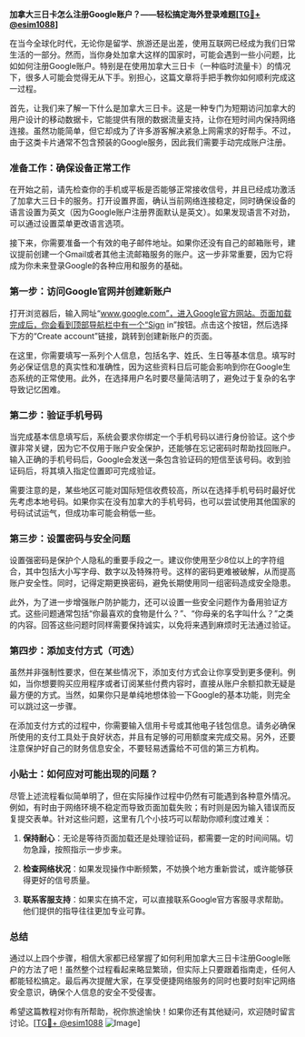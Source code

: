 **加拿大三日卡怎么注册Google账户？——轻松搞定海外登录难题[[TG💪+ @esim1088](https://t.me/s/esim1088)]**

在当今全球化时代，无论你是留学、旅游还是出差，使用互联网已经成为我们日常生活的一部分。然而，当你身处加拿大这样的国家时，可能会遇到一些小问题，比如如何注册Google账户。特别是在使用加拿大三日卡（一种临时流量卡）的情况下，很多人可能会觉得无从下手。别担心，这篇文章将手把手教你如何顺利完成这一过程。

首先，让我们来了解一下什么是加拿大三日卡。这是一种专门为短期访问加拿大的用户设计的移动数据卡，它能提供有限的数据流量支持，让你在短时间内保持网络连接。虽然功能简单，但它却成为了许多游客解决紧急上网需求的好帮手。不过，由于这类卡片通常不包含预装的Google服务，因此我们需要手动完成账户注册。

### 准备工作：确保设备正常工作

在开始之前，请先检查你的手机或平板是否能够正常接收信号，并且已经成功激活了加拿大三日卡的服务。打开设置界面，确认当前网络连接稳定，同时确保设备的语言设置为英文（因为Google账户注册界面默认是英文）。如果发现语言不对劲，可以通过设置菜单更改语言选项。

接下来，你需要准备一个有效的电子邮件地址。如果你还没有自己的邮箱账号，建议提前创建一个Gmail或者其他主流邮箱服务的账户。这一步非常重要，因为它将成为你未来登录Google的各种应用和服务的基础。

### 第一步：访问Google官网并创建新账户

打开浏览器后，输入网址“www.google.com”，进入Google官方网站。页面加载完成后，你会看到顶部导航栏中有一个“Sign in”按钮。点击这个按钮，然后选择下方的“Create account”链接，跳转到创建新账户的页面。

在这里，你需要填写一系列个人信息，包括名字、姓氏、生日等基本信息。填写时务必保证信息的真实性和准确性，因为这些资料日后可能会影响到你在Google生态系统的正常使用。此外，在选择用户名时要尽量简洁明了，避免过于复杂的名字导致记忆困难。

### 第二步：验证手机号码

当完成基本信息填写后，系统会要求你绑定一个手机号码以进行身份验证。这个步骤非常关键，因为它不仅用于账户安全保护，还能够在忘记密码时帮助找回账户。输入正确的手机号码后，Google会发送一条包含验证码的短信至该号码。收到验证码后，将其填入指定位置即可完成验证。

需要注意的是，某些地区可能对国际短信收费较高，所以在选择手机号码时最好优先考虑本地号码。如果你实在没有加拿大的手机号码，也可以尝试使用其他国家的号码试试运气，但成功率可能会稍低一些。

### 第三步：设置密码与安全问题

设置强密码是保护个人隐私的重要手段之一。建议你使用至少8位以上的字符组合，其中包括大小写字母、数字以及特殊符号。这样的密码更难被破解，从而提高账户安全性。同时，记得定期更换密码，避免长期使用同一组密码造成安全隐患。

此外，为了进一步增强账户防护能力，还可以设置一些安全问题作为备用验证方式。这些问题通常包括“你最喜欢的食物是什么？”、“你母亲的名字叫什么？”之类的内容。回答这些问题时同样需要保持诚实，以免将来遇到麻烦时无法通过验证。

### 第四步：添加支付方式（可选）

虽然并非强制性要求，但在某些情况下，添加支付方式会让你享受到更多便利。例如，当你想要购买应用程序或者订阅某些付费内容时，直接从账户余额扣款无疑是最方便的方式。当然，如果你只是单纯地想体验一下Google的基本功能，则完全可以跳过这一步骤。

在添加支付方式的过程中，你需要输入信用卡号或其他电子钱包信息。请务必确保所使用的支付工具处于良好状态，并且有足够的可用额度来完成交易。另外，还要注意保护好自己的财务信息安全，不要轻易透露给不可信的第三方机构。

### 小贴士：如何应对可能出现的问题？

尽管上述流程看似简单明了，但在实际操作过程中仍然有可能遇到各种意外情况。例如，有时由于网络环境不稳定而导致页面加载失败；有时则是因为输入错误而反复提交表单。针对这些问题，这里有几个小技巧可以帮助你顺利度过难关：

1. **保持耐心**：无论是等待页面加载还是处理验证码，都需要一定的时间间隔。切勿急躁，按照指示一步步来。
   
2. **检查网络状况**：如果发现操作中断频繁，不妨换个地方重新尝试，或许能够获得更好的信号质量。
   
3. **联系客服支持**：如果实在搞不定，可以直接联系Google官方客服寻求帮助。他们提供的指导往往更加专业可靠。

### 总结

通过以上四个步骤，相信大家都已经掌握了如何利用加拿大三日卡注册Google账户的方法了吧！虽然整个过程看起来略显繁琐，但实际上只要跟着指南走，任何人都能轻松搞定。最后再次提醒大家，在享受便捷网络服务的同时也要时刻牢记网络安全意识，确保个人信息的安全不受侵害。

希望这篇教程对你有所帮助，祝你旅途愉快！如果你还有其他疑问，欢迎随时留言讨论。[[TG💪+ @esim1088](https://t.me/s/esim1088) ![Image](https://i.postimg.cc/4NQfJmqS/Snipaste-2025-05-13-00-14-12.png)]